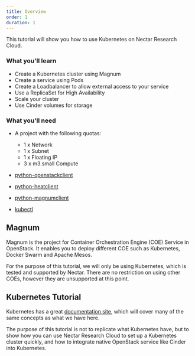```yaml
---
title: Overview
order: 1
duration: 1
---
```


This tutorial will show you how to use Kubernetes on Nectar Research Cloud.

### What you'll learn

- Create a Kubernetes cluster using Magnum
- Create a service using Pods
- Create a Loadbalancer to allow external access to your service
- Use a ReplicaSet for High Availability
- Scale your cluster
- Use Cinder volumes for storage

### What you'll need

- A project with the following quotas:

    - 1 x Network
    - 1 x Subnet
    - 1 x Floating IP
    - 3 x m3.small Compute

- [python-openstackclient](https://pypi.org/project/python-openstackclient/)
- [python-heatclient](https://pypi.org/project/python-heatclient/)
- [python-magnumclient](https://pypi.org/project/python-magnumclient/)
- [kubectl](https://kubernetes.io/docs/tasks/tools/install-kubectl/)

## Magnum

Magnum is the project for Container Orchestration Engine (COE) Service in OpenStack. It
enables you to deploy different COE such as Kubernetes, Docker Swarm and Apache
Mesos.

For the purpose of this tutorial, we will only be using Kubernetes, which is
tested and supported by Nectar. There are no restriction on using other COEs,
however they are unsupported at this point.

## Kubernetes Tutorial

Kubernetes has a great [documentation
site](https://kubernetes.io/docs/concepts/), which will cover many of the same
concepts as what we have here.

The purpose of this tutorial is not to replicate what Kubernetes have, but to
show how you can use Nectar Research Cloud to set up a Kubernetes cluster
quickly, and how to integrate native OpenStack service like Cinder into
Kubernetes.
